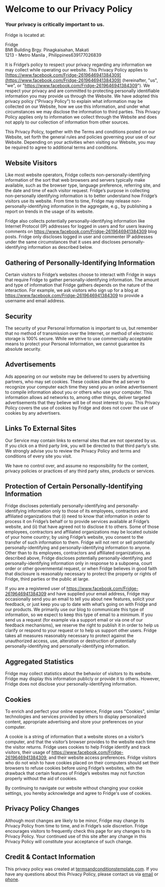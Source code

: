 Welcome to our Privacy Policy
=============================

### Your privacy is critically important to us.

Fridge is located at:

Fridge\
BMI Building Brgy. Pinagkaisahan, Makati \
1213 - Metro Manila , Philippines639177026839

It is Fridge’s policy to respect your privacy regarding any information
we may collect while operating our website. This Privacy Policy applies
to
[https://www.facebook.com/Fridge-2619646941384309](https://www.facebook.com/Fridge-2619646941384309)
(hereinafter, "us", "we", or
"https://www.facebook.com/Fridge-2619646941384309"). We respect your
privacy and are committed to protecting personally identifiable
information you may provide us through the Website. We have adopted this
privacy policy ("Privacy Policy") to explain what information may be
collected on our Website, how we use this information, and under what
circumstances we may disclose the information to third parties. This
Privacy Policy applies only to information we collect through the
Website and does not apply to our collection of information from other
sources.

This Privacy Policy, together with the Terms and conditions posted on
our Website, set forth the general rules and policies governing your use
of our Website. Depending on your activities when visiting our Website,
you may be required to agree to additional terms and conditions.

Website Visitors
----------------

Like most website operators, Fridge collects non-personally-identifying
information of the sort that web browsers and servers typically make
available, such as the browser type, language preference, referring
site, and the date and time of each visitor request. Fridge’s purpose in
collecting non-personally identifying information is to better
understand how Fridge’s visitors use its website. From time to time,
Fridge may release non-personally-identifying information in the
aggregate, e.g., by publishing a report on trends in the usage of its
website.

Fridge also collects potentially personally-identifying information like
Internet Protocol (IP) addresses for logged in users and for users
leaving comments on https://www.facebook.com/Fridge-2619646941384309
blog posts. Fridge only discloses logged in user and commenter IP
addresses under the same circumstances that it uses and discloses
personally-identifying information as described below.

Gathering of Personally-Identifying Information
-----------------------------------------------

Certain visitors to Fridge’s websites choose to interact with Fridge
in ways that require Fridge to gather personally-identifying
information. The amount and type of information that Fridge gathers
depends on the nature of the interaction. For example, we ask visitors
who sign up for a blog at
https://www.facebook.com/Fridge-2619646941384309 to provide a username
and email address.

Security
--------

The security of your Personal Information is important to us, but
remember that no method of transmission over the Internet, or method of
electronic storage is 100% secure. While we strive to use commercially
acceptable means to protect your Personal Information, we cannot
guarantee its absolute security.

Advertisements
--------------

Ads appearing on our website may be delivered to users by advertising
partners, who may set cookies. These cookies allow the ad server to
recognize your computer each time they send you an online advertisement
to compile information about you or others who use your computer. This
information allows ad networks to, among other things, deliver targeted
advertisements that they believe will be of most interest to you. This
Privacy Policy covers the use of cookies by Fridge and does not cover
the use of cookies by any advertisers.

Links To External Sites
-----------------------

Our Service may contain links to external sites that are not operated by
us. If you click on a third party link, you will be directed to that
third party's site. We strongly advise you to review the Privacy Policy
and terms and conditions of every site you visit.

We have no control over, and assume no responsibility for the content,
privacy policies or practices of any third party sites, products or
services.

Protection of Certain Personally-Identifying Information
--------------------------------------------------------

Fridge discloses potentially personally-identifying and
personally-identifying information only to those of its employees,
contractors and affiliated organizations that (i) need to know that
information in order to process it on Fridge’s behalf or to provide
services available at Fridge’s website, and (ii) that have agreed not to
disclose it to others. Some of those employees, contractors and
affiliated organizations may be located outside of your home country; by
using Fridge’s website, you consent to the transfer of such information
to them. Fridge will not rent or sell potentially personally-identifying
and personally-identifying information to anyone. Other than to its
employees, contractors and affiliated organizations, as described above,
Fridge discloses potentially personally-identifying and
personally-identifying information only in response to a subpoena, court
order or other governmental request, or when Fridge believes in
good faith that disclosure is reasonably necessary to protect the
property or rights of Fridge, third parties or the public at large.

If you are a registered user of
https://www.facebook.com/Fridge-2619646941384309 and have supplied your
email address, Fridge may occasionally send you an email to tell you
about new features, solicit your feedback, or just keep you up to date
with what’s going on with Fridge and our products. We primarily use our
blog to communicate this type of information, so we expect to keep this
type of email to a minimum. If you send us a request (for example via a
support email or via one of our feedback mechanisms), we reserve the
right to publish it in order to help us clarify or respond to your
request or to help us support other users. Fridge takes all measures
reasonably necessary to protect against the unauthorized access, use,
alteration or destruction of potentially personally-identifying and
personally-identifying information.

Aggregated Statistics
---------------------

Fridge may collect statistics about the behavior of visitors to its
website. Fridge may display this information publicly or provide it to
others. However, Fridge does not disclose your personally-identifying
information.

Cookies
-------

To enrich and perfect your online experience, Fridge uses "Cookies",
similar technologies and services provided by others to display
personalized content, appropriate advertising and store your preferences
on your computer.

A cookie is a string of information that a website stores on a visitor’s
computer, and that the visitor’s browser provides to the website each
time the visitor returns. Fridge uses cookies to help Fridge identify
and track visitors, their usage of
https://www.facebook.com/Fridge-2619646941384309, and their website
access preferences. Fridge visitors who do not wish to have cookies
placed on their computers should set their browsers to refuse cookies
before using Fridge’s websites, with the drawback that certain features
of Fridge’s websites may not function properly without the aid of
cookies.

By continuing to navigate our website without changing your cookie
settings, you hereby acknowledge and agree to Fridge's use of cookies.

Privacy Policy Changes
----------------------

Although most changes are likely to be minor, Fridge may change its
Privacy Policy from time to time, and in Fridge’s sole discretion.
Fridge encourages visitors to frequently check this page for any changes
to its Privacy Policy. Your continued use of this site after any change
in this Privacy Policy will constitute your acceptance of such change.

Credit & Contact Information
----------------------------

This privacy policy was created at
[termsandconditionstemplate.com](https://termsandconditionstemplate.com/privacy-policy-generator/ "Privacy policy template generator").
If you have any questions about this Privacy Policy, please contact us
via [email](mailto:) or [phone](tel:639177026839).
